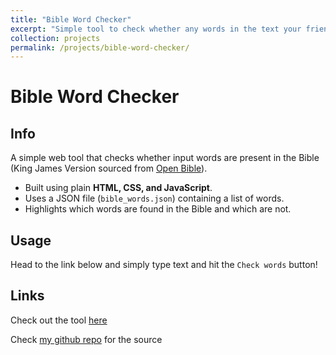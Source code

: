 ```yaml
---
title: "Bible Word Checker"
excerpt: "Simple tool to check whether any words in the text your friend just sent are in the bible"
collection: projects
permalink: /projects/bible-word-checker/
---
```


# Bible Word Checker
## Info
A simple web tool that checks whether input words are present in the Bible (King James Version sourced from [Open Bible](https://openbible.com/texts.htm)).

- Built using plain **HTML, CSS, and JavaScript**.
- Uses a JSON file (`bible_words.json`) containing a list of words.
- Highlights which words are found in the Bible and which are not.

## Usage
Head to the link below and simply type text and hit the `Check words` button!

## Links
Check out the tool [here](bible-word-checker/index.html)

Check [my github repo](https://github.com/krishyeah/bible-word-checker) for the source